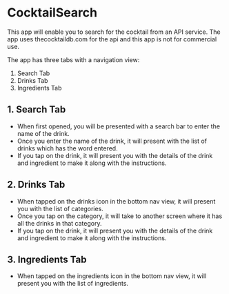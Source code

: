 # CocktailSearch

This app will enable you to search for the cocktail from an API service. 
The app uses thecocktaildb.com for the api and this app is not for commercial use.

The app has three tabs with a navigation view:

<ol>

<li>Search Tab</li>
<li>Drinks Tab</li>
<li>Ingredients Tab</li>

</ol>


<h2>1. Search Tab</h2>

<ul>
<li>When first opened, you will be presented with a search bar to enter the name of the drink.</li>
<li>Once you enter the name of the drink, it will present with the list of drinks which has the word entered.</li>
<li>If you tap on the drink, it will present you with the details of the drink and ingredient to make it along with the instructions.</li>
</ul>
<h2>2. Drinks Tab</h2>
<ul>
<li>When tapped on the drinks icon in the bottom nav view, it will present you with the list of categories.</li>
<li>Once you tap on the category, it will take to another screen where it has all the drinks in that category.</li>
<li>If you tap on the drink, it will present you with the details of the drink and ingredient to make it along with the instructions.</li>
</ul>
<h2>3. Ingredients Tab</h2>
<ul>
<li>When tapped on the ingredients icon in the bottom nav view, it will present you with the list of ingredients.</li>
</ul>
